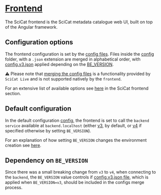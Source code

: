 # [Frontend](https://github.com/SciCatProject/frontend)

The SciCat frontend is the SciCat metadata catalogue web UI, built on top of the Angular framework. 

## Configuration options

The frontend configuration is set by the [config files](./config/). Files inside the [config](./config/) folder, with a `.json` extension are merged in alphabetical order, with [config.v3.json](./config/config.v3.json) applied depending on the [BE_VERSION](README.md#dependency-on-be_version). 

:warning: Please note that [merging the config files](./config/init.sh) is a functionality provided by `SciCat Live` and is not supported natively by the `frontend`. 

For an extensive list of available options see [here](https://scicatproject.github.io/documentation/Development/v3.x/Configuration.html#scicat-frontend) in the SciCat frontend section.

## Default configuration

In the default configuration [config](./config/), the frontend is set to call the `backend service` available at `backend.localhost` (either [v3](../backendv3/), by default, or [v4](../backendv4/) if specified otherwise by setting `BE_VERSION`).

For an explanation of how setting `BE_VERSION` changes the environment creation see [here](./README.md#dependency-on-be_version).

## Dependency on `BE_VERSION`

Since there was a small breaking change from `v3` to `v4`, when connecting to the `backend`, the `BE_VERSION` value controls if [config.v3.json file](./config/config.v3.json), which is applied when `BE_VERSION=v3`, should be included in the configs merge process.
